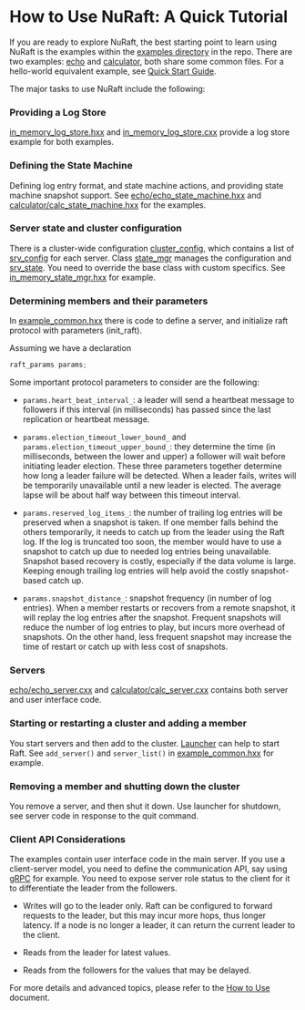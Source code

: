 How to Use NuRaft: A Quick Tutorial
===

If you are ready to explore NuRaft, the best starting point to learn using NuRaft is the examples within the [examples directory](../examples) in the repo. There are two examples: [echo](../examples/echo) and [calculator](../examples/calculator), both share some common files. For a hello-world equivalent example, see [Quick Start Guide](quick_start_guide.md).

The major tasks to use NuRaft include the following:

### Providing a Log Store ###

[in_memory_log_store.hxx](../examples/in_memory_log_store.hxx) and [in_memory_log_store.cxx](../examples/in_memory_log_store.cxx) provide a log store example for both examples.

### Defining the State Machine ###

Defining log entry format, and state machine actions, and providing state machine snapshot support. See [echo/echo_state_machine.hxx](../examples/echo/echo_state_machine.hxx) and [calculator/calc_state_machine.hxx](../examples/calculator/calc_state_machine.hxx) for the examples.

### Server state and cluster configuration ###

There is a cluster-wide configuration [cluster_config](../include/libnuraft/cluster_config.hxx), which contains a list of [srv_config](../include/libnuraft/srv_config.hxx) for each server. Class [state_mgr](../include/libnuraft/state_mgr.hxx) manages the configuration and [srv_state](../include/libnuraft/srv_state.hxx). You need to override the base class with custom specifics. See [in_memory_state_mgr.hxx](../examples/in_memory_state_mgr.hxx) for example.

### Determining members and their parameters ###

In [example_common.hxx](../examples/example_common.hxx) there is code to define a server, and initialize raft protocol with parameters (init_raft).

Assuming we have a declaration
```C++
raft_params params;
```
Some important protocol parameters to consider are the following:

- `params.heart_beat_interval_`: a leader will send a heartbeat message to followers if this interval (in milliseconds) has passed since the last replication or heartbeat message.

- `params.election_timeout_lower_bound_` and `params.election_timeout_upper_bound_`: they determine the time (in milliseconds, between the lower and upper) a follower will wait before initiating leader election. These three parameters together determine how long a leader failure will be detected. When a leader fails, writes will be temporarily unavailable until a new leader is elected. The average lapse will be about half way between this timeout interval.

- `params.reserved_log_items_`: the number of trailing log entries will be preserved when a snapshot is taken. If one member falls behind the others temporarily, it needs to catch up from the leader using the Raft log. If the log is truncated too soon, the member would have to use a snapshot to catch up due to needed log entries being unavailable. Snapshot based recovery is costly, especially if the data volume is large. Keeping enough trailing log entries will help avoid the costly snapshot-based catch up.

- `params.snapshot_distance_`: snapshot frequency (in number of log entries). When a member restarts or recovers from a remote snapshot, it will replay the log entries after the snapshot. Frequent snapshots will reduce the number of log entries to play, but incurs more overhead of snapshots. On the other hand, less frequent snapshot may increase the time of restart or catch up with less cost of snapshots.


### Servers ###

[echo/echo_server.cxx](../examples/echo/echo_server.cxx) and [calculator/calc_server.cxx](../examples/calculator/calc_server.cxx) contains both server and user interface code.

### Starting or restarting a cluster and adding a member ###

You start servers and then add to the cluster. [Launcher](../include/libnuraft/launcher.hxx) can help to start Raft. See `add_server()` and `server_list()` in [example_common.hxx](../examples/example_common.hxx) for example.

### Removing a member and shutting down the cluster ###

You remove a server, and then shut it down. Use launcher for shutdown, see server code in response to the quit command.

### Client API Considerations ###

The examples contain user interface code in the main server. If you use a client-server model, you need to define the communication API, say using [gRPC](https://grpc.io/) for example. You need to expose server role status to the client for it to differentiate the leader from the followers.

- Writes will go to the leader only. Raft can be configured to forward requests to the leader, but this may incur more hops, thus longer latency. If a node is no longer a leader, it can return the current leader to the client.

- Reads from the leader for latest values.

- Reads from the followers for the values that may be delayed.

For more details and advanced topics, please refer to the [How to Use](../docs/how_to_use.md) document.
